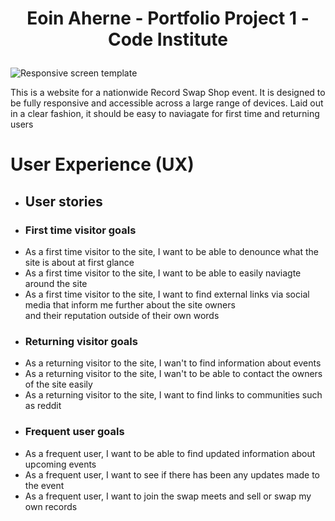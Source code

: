 # <p align="center"> Eoin Aherne - Portfolio Project 1 - Code Institute </p>

![Responsive screen template](../portfolio-project-one/assets/images/responsive-screens-template.jpg)

This is a website for a nationwide Record Swap Shop event. It is designed to be fully responsive and accessible across a large range of devices. Laid out in a clear fashion, it should be easy to naviagate for first time and returning users 


# User Experience (UX) 

* ## User stories

* ### First time visitor goals
    
-   As a first time visitor to the site, I want to be able to denounce what the site is about at first glance
-   As a first time visitor to the site, I want to be able to easily naviagte around the site
-   As a first time visitor to the site, I want to find external links via social media that inform me further about the site owners  
    and their reputation outside of their own words

* ### Returning visitor goals

- As a returning visitor to the site, I wan't to find information about events
- As a returning visitor to the site, I wan't to be able to contact the owners of the site easily     
- As a returning visitor to the site, I want to find links to communities such as reddit 

* ### Frequent user goals

- As a frequent user, I want to be able to find updated information about upcoming events
- As a frequent user, I want to see if there has been any updates made to the event
- As a frequent user, I want to join the swap meets and sell or swap my own records
